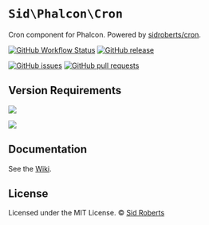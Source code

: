 # `Sid\Phalcon\Cron`

Cron component for Phalcon.
Powered by [sidroberts/cron](https://github.com/SidRoberts/cron).

[![GitHub Workflow Status](https://img.shields.io/github/actions/workflow/status/SidRoberts/phalcon-cron/tests.yml?style=for-the-badge)](https://github.com/SidRoberts/phalcon-cron/actions)
[![GitHub release](https://img.shields.io/github/release/SidRoberts/phalcon-cron.svg?style=for-the-badge)]()

[![GitHub issues](https://img.shields.io/github/issues-raw/SidRoberts/phalcon-cron.svg?style=for-the-badge)](https://github.com/SidRoberts/phalcon-cron/issues)
[![GitHub pull requests](https://img.shields.io/github/issues-pr-raw/SidRoberts/phalcon-cron.svg?style=for-the-badge)](https://github.com/SidRoberts/phalcon-cron/pulls)



## Version Requirements

[![](https://img.shields.io/badge/Phalcon-%3E%3D%205.0.0-76C39B?style=for-the-badge)]()

[![](https://img.shields.io/badge/PHP-%3E%3D%207.4.0-777BB3?style=for-the-badge)]()



## Documentation

See the [Wiki](https://github.com/SidRoberts/phalcon-cron/wiki).



## License

Licensed under the MIT License.
© [Sid Roberts](https://github.com/SidRoberts)
